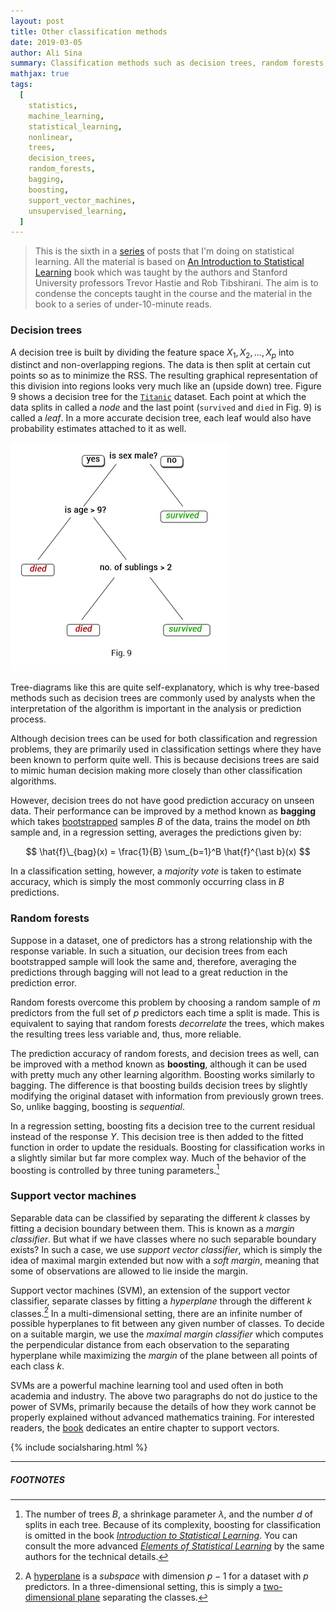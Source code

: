 ```yaml
---
layout: post
title: Other classification methods
date: 2019-03-05
author: Ali Sina
summary: Classification methods such as decision trees, random forests, and support vector machines are powerful methods used by industry professionals to solve a wide range of real-world problems. For example, Microsoft's Kinect gaming platform uses decision trees under the hood for real-time human pose recognition.
mathjax: true
tags:
  [
    statistics,
    machine_learning,
    statistical_learning,
    nonlinear,
    trees,
    decision_trees,
    random_forests,
    bagging,
    boosting,
    support_vector_machines,
    unsupervised_learning,
  ]
---
```


> This is the sixth in a [series](https://alisiina.github.io/2019/01/28/statistical-learning-series.html) of posts that I'm doing on statistical learning. All the material is based on [An Introduction to Statistical Learning](http://www-bcf.usc.edu/~gareth/ISL/) book which was taught by the authors and Stanford University professors Trevor Hastie and Rob Tibshirani. The aim is to condense the concepts taught in the course and the material in the book to a series of under-10-minute reads.

### Decision trees

A decision tree is built by dividing the feature space $X_1, X_2,...,X_p$ into distinct and non-overlapping regions. The data is then split at certain cut points so as to minimize the RSS. The resulting graphical representation of this division into regions looks very much like an (upside down) tree. Figure 9 shows a decision tree for the [`Titanic`](https://vincentarelbundock.github.io/Rdatasets/doc/carData/TitanicSurvival.html) dataset. Each point at which the data splits in called a _node_ and the last point (`survived` and `died` in Fig. 9) is called a _leaf_. In a more accurate decision tree, each leaf would also have probability estimates attached to it as well.

![fig9](images/stat-learning-series/fig9.png)

Tree-diagrams like this are quite self-explanatory, which is why tree-based methods such as decision trees are commonly used by analysts when the interpretation of the algorithm is important in the analysis or prediction process.

Although decision trees can be used for both classification and regression problems, they are primarily used in classification settings where they have been known to perform quite well. This is because decisions trees are said to mimic human decision making more closely than other classification algorithms.

However, decision trees do not have good prediction accuracy on unseen data. Their performance can be improved by a method known as **bagging** which takes [bootstrapped](https://alisiina.github.io/2019/02/13/resampling-methods.html) samples $B$ of the data, trains the model on $b$th sample and, in a regression setting, averages the predictions given by:

$$ 
\hat{f}\_{bag}(x) = \frac{1}{B} \sum_{b=1}^B \hat{f}^{\ast b}(x) 
$$

In a classification setting, however, a _majority vote_ is taken to estimate accuracy, which is simply the most commonly occurring class in $B$ predictions.

### Random forests

Suppose in a dataset, one of predictors has a strong relationship with the response variable. In such a situation, our decision trees from each bootstrapped sample will look the same and, therefore, averaging the predictions through bagging will not lead to a great reduction in the prediction error.

Random forests overcome this problem by choosing a random sample of $m$ predictors from the full set of $p$ predictors each time a split is made. This is equivalent to saying that random forests _decorrelate_ the trees, which makes the resulting trees less variable and, thus, more reliable.

The prediction accuracy of random forests, and decision trees as well, can be improved with a method known as **boosting**, although it can be used with pretty much any other learning algorithm. Boosting works similarly to bagging. The difference is that boosting builds decision trees by slightly modifying the original dataset with information from previously grown trees. So, unlike bagging, boosting is _sequential_.

In a regression setting, boosting fits a decision tree to the current residual instead of the response $Y$. This decision tree is then added to the fitted function in order to update the residuals. Boosting for classification works in a slightly similar but far more complex way. Much of the behavior of the boosting is controlled by three tuning parameters.[^1]

### Support vector machines

Separable data can be classified by separating the different $k$ classes by fitting a decision boundary between them. This is known as a _margin classifier_. But what if we have classes where no such separable boundary exists? In such a case, we use _support vector classifier_, which is simply the idea of maximal margin extended but now with a _soft margin_, meaning that some of observations are allowed to lie inside the margin.

Support vector machines (SVM), an extension of the support vector classifier, separate classes by fitting a _hyperplane_ through the different $k$ classes.[^2] In a multi-dimensional setting, there are an infinite number of possible hyperplanes to fit between any given number of classes. To decide on a suitable margin, we use the _maximal margin classifier_ which computes the perpendicular distance from each observation to the separating hyperplane while maximizing the _margin_ of the plane between all points of each class $k$.

SVMs are a powerful machine learning tool and used often in both academia and industry. The above two paragraphs do not do justice to the power of SVMs, primarily because the details of how they work cannot be properly explained without advanced mathematics training. For interested readers, the [book](https://www-bcf.usc.edu/~gareth/ISL/) dedicates an entire chapter to support vectors.

{% include socialsharing.html %}

---

##### FOOTNOTES

[^1]: The number of trees $B$, a shrinkage parameter $\lambda$, and the number $d$ of splits in each tree. Because of its complexity, boosting for classification is omitted in the book _[Introduction to Statistical Learning](https://www-bcf.usc.edu/~gareth/ISL/)_. You can consult the more advanced _[Elements of Statistical Learning](https://web.stanford.edu/~hastie/ElemStatLearn/)_ by the same authors for the technical details.
[^2]: A [hyperplane](https://en.wikipedia.org/wiki/Hyperplane) is a _subspace_ with dimension $p-1$ for a dataset with $p$ predictors. In a three-dimensional setting, this is simply a [two-dimensional plane](https://medium.com/data-science-group-iitr/support-vector-machines-svm-unraveled-e0e7e3ccd49b) separating the classes.
